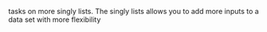 tasks on more singly lists. The singly lists allows you to add more inputs to a data set with more flexibility

